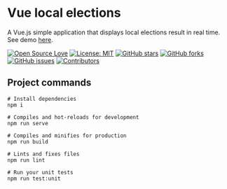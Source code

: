 # Vue local elections
A Vue.js simple application that displays local elections result in real time.
See demo [here](https://elections.lebo.md).

[![Open Source Love](https://badges.frapsoft.com/os/v1/open-source.svg?v=103)](https://github.com/ionleu)
[![License: MIT](https://img.shields.io/badge/License-MIT-green.svg)](https://opensource.org/licenses/MIT)
[![GitHub stars](https://img.shields.io/github/stars/ionleu/vue-local-elections.svg)](https://github.com/ionleu/vue-local-elections/stargazers)
[![GitHub forks](https://img.shields.io/github/forks/ionleu/vue-local-elections.svg)](https://github.com/ionleu/vue-local-elections/network)
[![GitHub issues](https://img.shields.io/github/issues/ionleu/vue-local-elections.svg)](https://github.com/ionleu/vue-local-elections/issues?q=is%3Aissue+is%3Aopen)
[![Contributors](https://img.shields.io/github/contributors/ionleu/vue-local-elections.svg)](https://github.com/ionleu/vue-local-elections/graphs/contributors)

## Project commands
```
# Install dependencies
npm i               

# Compiles and hot-reloads for development
npm run serve       

# Compiles and minifies for production
npm run build       

# Lints and fixes files
npm run lint        

# Run your unit tests
npm run test:unit   
```